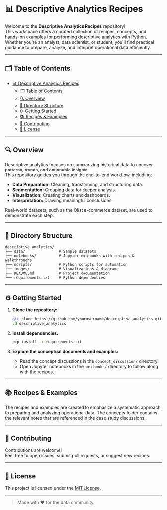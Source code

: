 # 📊 Descriptive Analytics Recipes

Welcome to the **Descriptive Analytics Recipes** repository!  
This workspace offers a curated collection of recipes, concepts, and hands-on examples for performing descriptive analytics with Python. Whether you're an analyst, data scientist, or student, you'll find practical guidance to prepare, analyze, and interpret operational data efficiently.

---

## 🗂️ Table of Contents

- [📊 Descriptive Analytics Recipes](#-descriptive-analytics-recipes)
  - [🗂️ Table of Contents](#️-table-of-contents)
  - [🔍 Overview](#-overview)
  - [📁 Directory Structure](#-directory-structure)
  - [⚙️ Getting Started](#️-getting-started)
  - [📚 Recipes \& Examples](#-recipes--examples)
  - [📝 Contributing](#-contributing)
  - [📄 License](#-license)

---

## 🔍 Overview

Descriptive analytics focuses on summarizing historical data to uncover patterns, trends, and actionable insights.  
This repository guides you through the end-to-end workflow, including:

- **Data Preparation:** Cleaning, transforming, and structuring data.
- **Segmentation:** Grouping data for deeper analysis.
- **Visualization:** Creating charts and dashboards.
- **Interpretation:** Drawing meaningful conclusions.

Real-world datasets, such as the Olist e-commerce dataset, are used to demonstrate each step.

---

## 📁 Directory Structure

```
descriptive_analytics/
├── data/               # Sample datasets
├── notebooks/          # Jupyter notebooks with recipes & walkthroughs
├── scripts/            # Python scripts for automation
├── images/             # Visualizations & diagrams
├── README.md           # Project documentation
└── requirements.txt    # Python dependencies
```

---

## ⚙️ Getting Started

1. **Clone the repository:**
     ```bash
     git clone https://github.com/yourusername/descriptive_analytics.git
     cd descriptive_analytics
     ```

2. **Install dependencies:**
     ```bash
     pip install -r requirements.txt
     ```

3. **Explore the conceptual documents and examples:**
   - Read the concept discussions in the `concept_discussion/` directory.
   - Open Jupyter notebooks in the `notebooks/` directory to follow along with the recipes.

---

## 📚 Recipes & Examples
The recipes and examples are created to emphasize a systematic approach to preparing and analyzing operational data. The concepts folder contains the relevant notes that are referenced in the case study discussions.

---

## 📝 Contributing

Contributions are welcome!  
Feel free to open issues, submit pull requests, or suggest new recipes.

---

## 📄 License

This project is licensed under the [MIT License](LICENSE).

---

> Made with ❤️ for the data community.

